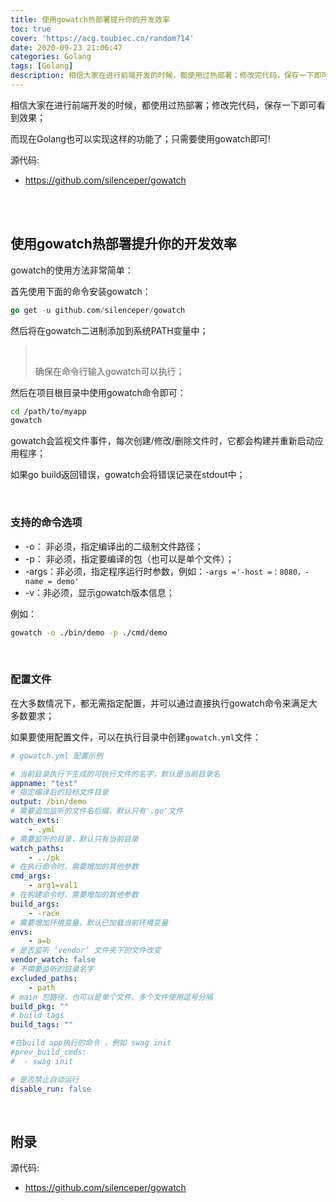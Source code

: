 ```yaml
---
title: 使用gowatch热部署提升你的开发效率
toc: true
cover: 'https://acg.toubiec.cn/random?14'
date: 2020-09-23 21:06:47
categories: Golang
tags: [Golang]
description: 相信大家在进行前端开发的时候，都使用过热部署；修改完代码，保存一下即可看到效果；而现在Golang也可以实现这样的功能了；只需要使用gowatch即可!
---
```


相信大家在进行前端开发的时候，都使用过热部署；修改完代码，保存一下即可看到效果；

而现在Golang也可以实现这样的功能了；只需要使用gowatch即可!


源代码: 

- https://github.com/silenceper/gowatch

<br/>

<!--more-->

<br/>

## 使用gowatch热部署提升你的开发效率

gowatch的使用方法非常简单：

首先使用下面的命令安装gowatch：

```go
go get -u github.com/silenceper/gowatch
```

然后将在gowatch二进制添加到系统PATH变量中；

><br/>
>
>确保在命令行输入gowatch可以执行；

然后在项目根目录中使用gowatch命令即可：

```bash
cd /path/to/myapp
gowatch
```

gowatch会监视文件事件，每次创建/修改/删除文件时，它都会构建并重新启动应用程序；

如果go build返回错误，gowatch会将错误记录在stdout中；

<BR/>

### 支持的命令选项

-   -o： 非必须，指定编译出的二级制文件路径；
-   -p： 非必须，指定要编译的包（也可以是单个文件）；
-   -args：非必须，指定程序运行时参数，例如：`-args ='-host =：8080，-name = demo'`
-   -v：非必须，显示gowatch版本信息；

例如：

```bash
gowatch -o ./bin/demo -p ./cmd/demo
```

 <BR/>

### 配置文件

在大多数情况下，都无需指定配置，并可以通过直接执行gowatch命令来满足大多数要求；

如果要使用配置文件，可以在执行目录中创建`gowatch.yml`文件：

```yaml
# gowatch.yml 配置示例

# 当前目录执行下生成的可执行文件的名字，默认是当前目录名
appname: "test"
# 指定编译后的目标文件目录
output: /bin/demo
# 需要追加监听的文件名后缀，默认只有'.go'文件
watch_exts:
    - .yml
# 需要监听的目录，默认只有当前目录
watch_paths:
    - ../pk
# 在执行命令时，需要增加的其他参数
cmd_args:
    - arg1=val1
# 在构建命令时，需要增加的其他参数
build_args:
    - -race
# 需要增加环境变量，默认已加载当前环境变量
envs:
    - a=b
# 是否监听 ‘vendor’ 文件夹下的文件改变
vendor_watch: false
# 不需要监听的目录名字
excluded_paths:
    - path
# main 包路径，也可以是单个文件，多个文件使用逗号分隔
build_pkg: ""
# build tags
build_tags: ""

#在build app执行的命令 ，例如 swag init	
#prev_build_cmds:	
#  - swag init

# 是否禁止自动运行
disable_run: false
```

<BR/>


## 附录

源代码: 

- https://github.com/silenceper/gowatch

<br/>